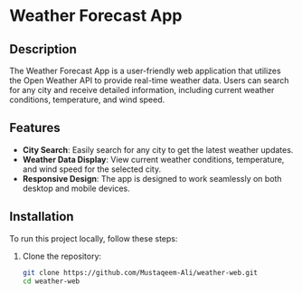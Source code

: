 # Weather Forecast App

## Description
The Weather Forecast App is a user-friendly web application that utilizes the Open Weather API to provide real-time weather data. Users can search for any city and receive detailed information, including current weather conditions, temperature, and wind speed.

## Features
- **City Search**: Easily search for any city to get the latest weather updates.
- **Weather Data Display**: View current weather conditions, temperature, and wind speed for the selected city.
- **Responsive Design**: The app is designed to work seamlessly on both desktop and mobile devices.

## Installation
To run this project locally, follow these steps:

1. Clone the repository:
   ```bash
   git clone https://github.com/Mustaqeem-Ali/weather-web.git
   cd weather-web

